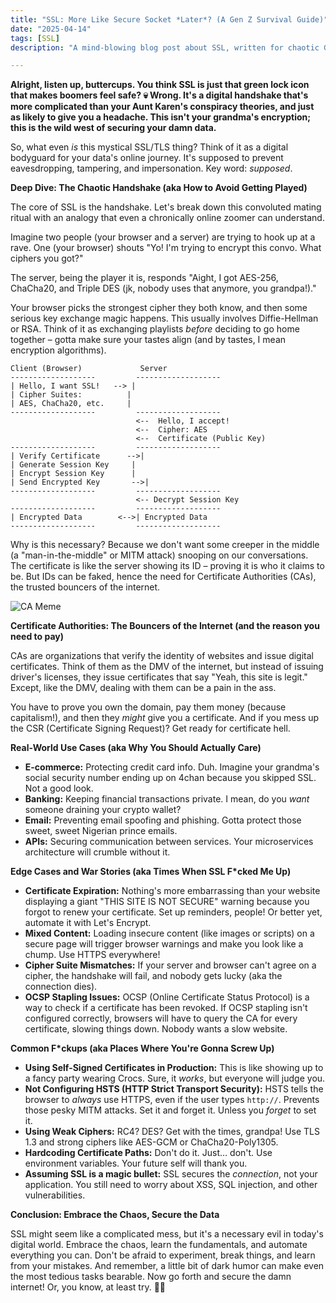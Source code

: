 ```yaml
---
title: "SSL: More Like Secure Socket *Later*? (A Gen Z Survival Guide)"
date: "2025-04-14"
tags: [SSL]
description: "A mind-blowing blog post about SSL, written for chaotic Gen Z engineers."

---
```


**Alright, listen up, buttercups. You think SSL is just that green lock icon that makes boomers feel safe? 💀 Wrong. It's a digital handshake that's more complicated than your Aunt Karen's conspiracy theories, and just as likely to give you a headache. This isn't your grandma's encryption; this is the wild west of securing your damn data.**

So, what even *is* this mystical SSL/TLS thing? Think of it as a digital bodyguard for your data's online journey. It's supposed to prevent eavesdropping, tampering, and impersonation. Key word: *supposed*.

**Deep Dive: The Chaotic Handshake (aka How to Avoid Getting Played)**

The core of SSL is the handshake. Let's break down this convoluted mating ritual with an analogy that even a chronically online zoomer can understand.

Imagine two people (your browser and a server) are trying to hook up at a rave. One (your browser) shouts "Yo! I'm trying to encrypt this convo. What ciphers you got?"

The server, being the player it is, responds "Aight, I got AES-256, ChaCha20, and Triple DES (jk, nobody uses that anymore, you grandpa!)."

Your browser picks the strongest cipher they both know, and then some serious key exchange magic happens. This usually involves Diffie-Hellman or RSA. Think of it as exchanging playlists *before* deciding to go home together – gotta make sure your tastes align (and by tastes, I mean encryption algorithms).

```ascii
Client (Browser)             Server
-------------------         -------------------
| Hello, I want SSL!   --> |
| Cipher Suites:          |
| AES, ChaCha20, etc.     |
-------------------         -------------------
                            <--  Hello, I accept!
                            <--  Cipher: AES
                            <--  Certificate (Public Key)
-------------------         -------------------
| Verify Certificate      -->|
| Generate Session Key     |
| Encrypt Session Key      |
| Send Encrypted Key       -->|
-------------------         -------------------
                            <-- Decrypt Session Key
-------------------         -------------------
| Encrypted Data        <-->| Encrypted Data
-------------------         -------------------

```

Why is this necessary? Because we don't want some creeper in the middle (a "man-in-the-middle" or MITM attack) snooping on our conversations. The certificate is like the server showing its ID – proving it is who it claims to be. But IDs can be faked, hence the need for Certificate Authorities (CAs), the trusted bouncers of the internet.

![CA Meme](https://i.imgflip.com/4lw072.jpg)

**Certificate Authorities: The Bouncers of the Internet (and the reason you need to pay)**

CAs are organizations that verify the identity of websites and issue digital certificates. Think of them as the DMV of the internet, but instead of issuing driver's licenses, they issue certificates that say "Yeah, this site is legit." Except, like the DMV, dealing with them can be a pain in the ass.

You have to prove you own the domain, pay them money (because capitalism!), and then they *might* give you a certificate. And if you mess up the CSR (Certificate Signing Request)? Get ready for certificate hell.

**Real-World Use Cases (aka Why You Should Actually Care)**

*   **E-commerce:** Protecting credit card info. Duh. Imagine your grandma's social security number ending up on 4chan because you skipped SSL. Not a good look.
*   **Banking:** Keeping financial transactions private. I mean, do you *want* someone draining your crypto wallet?
*   **Email:** Preventing email spoofing and phishing. Gotta protect those sweet, sweet Nigerian prince emails.
*   **APIs:** Securing communication between services. Your microservices architecture will crumble without it.

**Edge Cases and War Stories (aka Times When SSL F*cked Me Up)**

*   **Certificate Expiration:** Nothing's more embarrassing than your website displaying a giant "THIS SITE IS NOT SECURE" warning because you forgot to renew your certificate. Set up reminders, people! Or better yet, automate it with Let's Encrypt.
*   **Mixed Content:** Loading insecure content (like images or scripts) on a secure page will trigger browser warnings and make you look like a chump. Use HTTPS everywhere!
*   **Cipher Suite Mismatches:** If your server and browser can't agree on a cipher, the handshake will fail, and nobody gets lucky (aka the connection dies).
*   **OCSP Stapling Issues:** OCSP (Online Certificate Status Protocol) is a way to check if a certificate has been revoked. If OCSP stapling isn't configured correctly, browsers will have to query the CA for every certificate, slowing things down. Nobody wants a slow website.

**Common F*ckups (aka Places Where You're Gonna Screw Up)**

*   **Using Self-Signed Certificates in Production:** This is like showing up to a fancy party wearing Crocs. Sure, it *works*, but everyone will judge you.
*   **Not Configuring HSTS (HTTP Strict Transport Security):** HSTS tells the browser to *always* use HTTPS, even if the user types `http://`. Prevents those pesky MITM attacks. Set it and forget it. Unless you *forget* to set it.
*   **Using Weak Ciphers:** RC4? DES? Get with the times, grandpa! Use TLS 1.3 and strong ciphers like AES-GCM or ChaCha20-Poly1305.
*   **Hardcoding Certificate Paths:** Don't do it. Just… don't. Use environment variables. Your future self will thank you.
*   **Assuming SSL is a magic bullet:** SSL secures the *connection*, not your application. You still need to worry about XSS, SQL injection, and other vulnerabilities.

**Conclusion: Embrace the Chaos, Secure the Data**

SSL might seem like a complicated mess, but it's a necessary evil in today's digital world. Embrace the chaos, learn the fundamentals, and automate everything you can. Don't be afraid to experiment, break things, and learn from your mistakes. And remember, a little bit of dark humor can make even the most tedious tasks bearable. Now go forth and secure the damn internet! Or, you know, at least try. 🙏💀
